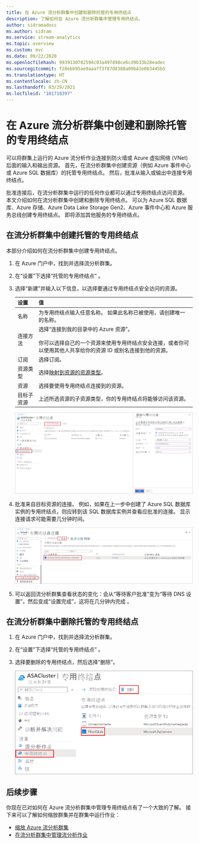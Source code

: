 ```yaml
---
title: 在 Azure 流分析群集中创建和删除托管的专用终结点
description: 了解如何在 Azure 流分析群集中管理专用终结点。
author: sidramadoss
ms.author: sidram
ms.service: stream-analytics
ms.topic: overview
ms.custom: mvc
ms.date: 09/22/2020
ms.openlocfilehash: 9939130782594c03a497d98ce6cd9b33b28eadec
ms.sourcegitcommit: f28ebb95ae9aaaff3f87d8388a09b41e0b3445b5
ms.translationtype: HT
ms.contentlocale: zh-CN
ms.lasthandoff: 03/29/2021
ms.locfileid: "101718397"
---
```

# <a name="create-and-delete-managed-private-endpoints-in-an-azure-stream-analytics-cluster"></a>在 Azure 流分析群集中创建和删除托管的专用终结点

可以将群集上运行的 Azure 流分析作业连接到防火墙或 Azure 虚拟网络 (VNet) 后面的输入和输出资源。 首先，在流分析群集中创建资源（例如 Azure 事件中心或 Azure SQL 数据库）的托管专用终结点。 然后，批准从输入或输出中连接专用终结点。

批准连接后，在流分析群集中运行的任何作业都可以通过专用终结点访问资源。 本文介绍如何在流分析群集中创建和删除专用终结点。 可以为 Azure SQL 数据库、Azure 存储、Azure Data Lake Storage Gen2、Azure 事件中心和 Azure 服务总线创建专用终结点。 即将添加其他服务的专用终结点。 

## <a name="create-managed-private-endpoint-in-stream-analytics-cluster"></a>在流分析群集中创建托管的专用终结点

本部分介绍如何在流分析群集中创建专用终结点。

1. 在 Azure 门户中，找到并选择流分析群集。

1. 在“设置”下选择“托管的专用终结点” 。

1. 选择“新建”并输入以下信息，以选择要通过专用终结点安全访问的资源。

   |设置|值|
   |---|---|
   |名称|为专用终结点输入任意名称。 如果此名称已被使用，请创建唯一的名称。|
   |连接方法|选择“连接到我的目录中的 Azure 资源”。<br><br>你可以选择自己的一个资源来使用专用终结点安全连接，或者你可以使用其他人共享给你的资源 ID 或别名连接到他的资源。|
   |订阅|选择订阅。|
   |资源类型|选择[映射到资源的资源类型](../private-link/private-endpoint-overview.md#private-link-resource)。|
   |资源|选择要使用专用终结点连接到的资源。|
   |目标子资源|上述所选资源的子资源类型，你的专用终结点将能够访问该资源。|

   ![专用终结点创建体验](./media/private-endpoints/create-private-endpoint.png)

1. 批准来自目标资源的连接。 例如，如果在上一步中创建了 Azure SQL 数据库实例的专用终结点，则应转到该 SQL 数据库实例并查看应批准的连接。 显示连接请求可能需要几分钟时间。

    ![批准专用终结点](./media/private-endpoints/approve-private-endpoint.png)

1. 可以返回流分析群集查看状态的变化：会从“等待客户批准”变为“等待 DNS 设置”，然后变成“设置完成”，这将在几分钟内完成  。

## <a name="delete-a-managed-private-endpoint-in-a-stream-analytics-cluster"></a>在流分析群集中删除托管的专用终结点

1. 在 Azure 门户中，找到并选择流分析群集。

1. 在“设置”下选择“托管的专用终结点” 。

1. 选择要删除的专用终结点，然后选择“删除”。

   ![删除专用终结点](./media/private-endpoints/delete-private-endpoint.png)

## <a name="next-steps"></a>后续步骤

你现在已对如何在 Azure 流分析群集中管理专用终结点有了一个大致的了解。 接下来可以了解如何缩放群集并在群集中运行作业：

* [缩放 Azure 流分析群集](scale-cluster.md)
* [在流分析群集中管理流分析作业](manage-jobs-cluster.md)
